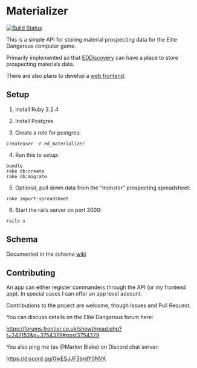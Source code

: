 Materializer
============

[![Build Status](https://travis-ci.org/gregmalcolm/ed-materializer.svg)](https://travis-ci.org/gregmalcolm/ed-materializer)

This is a simple API for storing material prospecting data for the Elite Dangerous computer game.

Primarily implemented so that [EDDiscovery](https://github.com/EDDiscovery/EDDiscovery)
can have a place to store prospecting materials data.

There are also plans to develop a [web frontend](https://github.com/gregmalcolm/ed-materializer-frontend).

Setup
-----

1) Install Ruby 2.2.4

2) Install Postgres

3) Create a role for postgres:
```
createuser -r ed_materializer
```

4) Run this to setup:
```
bundle
rake db:create
rake db:migrate
```

5) Optional, pull down data from the “monster” prospecting spreadsheet:
```
rake import:spreadsheet
```

6) Start the rails server on port 3000:
```
rails s
```

Schema
------

Documented in the schema [wiki](https://github.com/gregmalcolm/ed-materializer/wiki/Schema)

Contributing
------------

An app can either register commanders through the API (or my frontend app). In special cases I can offer an app level account.

Contributions to the project are welcome, though Issues and Pull Request.

You can discuss details on the Elite Dangerous forum here:

https://forums.frontier.co.uk/showthread.php?t=242152&p=3754329#post3754329

You also ping me (as @Marlon Blake) on Discord chat server:

https://discord.gg/0wESJJF3brdY0NVK
